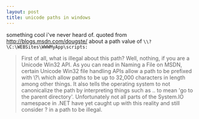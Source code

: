 ```yaml
---
layout: post
title: unicode paths in windows
---
```


something cool i've never heard of. quoted from http://blogs.msdn.com/dougste/ about a path value of `\\?\C:\WEBSites\WWWMyApp\scripts:`

> First of all, what is illegal about this path? Well, nothing, if you are a Unicode Win32 API. As you can read in Naming a File on MSDN, certain Unicode Win32 file handling APIs allow a path to be prefixed with \\?\ which allow paths to be up to 32,000 characters in length among other things. It also tells the operating system to not canonicalize the path by interpreting things such as .. to mean 'go to the parent directory'. Unfortunately not all parts of the System.IO namespace in .NET have yet caught up with this reality and still consider ? in a path to be illegal.
